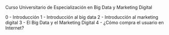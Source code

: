 Curso Universitario de Especialización en Big Data y Marketing Digital

0 - Introducción 
1 - Introducción al big data
2 - Introducción al marketing digital
3 - El Big Data y el Marketing Digital
4 - ¿Cómo compra el usuario en Internet?

